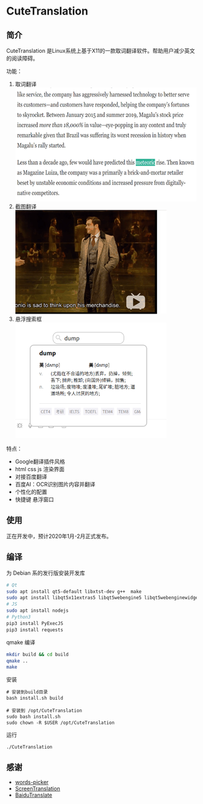 # CuteTranslation
## 简介
CuteTranslation 是Linux系统上基于X11的一款取词翻译软件。帮助用户减少英文的阅读障碍。


功能：
1. 取词翻译   
	<img src="pic/demo1.gif" width="600" height="300">  
2. 截图翻译  
	<img src="pic/demo2.gif" width="400" height="274">
3. 悬浮搜索框  
	<img src="pic/demo3.png" width="400" height="305">

特点：
+ Google翻译插件风格
+ html css js 渲染界面
+ 对接百度翻译
+ 百度AI：OCR识别图片内容并翻译
+ 个性化的配置
+ 快捷键 悬浮窗口

## 使用
正在开发中，预计2020年1月-2月正式发布。
## 编译
为 Debian 系的发行版安装开发库
```bash
# Qt
sudo apt install qt5-default libxtst-dev g++  make
sudo apt install libqt5x11extras5 libqt5webengine5 libqt5webenginewidgets5 qtwebengine5-dev
# JS
sudo apt install nodejs
# Python3
pip3 install PyExecJS
pip3 install requests
```
qmake 编译
```bash
mkdir build && cd build
qmake ..
make
```
安装
```
# 安装到build目录
bash install.sh build

# 安装到 /opt/CuteTranslation
sudo bash install.sh
sudo chown -R $USER /opt/CuteTranslation
```
运行
```
./CuteTranslation
```
## 感谢
+ [words-picker](https://github.com/ziqiangxu/words-picker)
+ [ScreenTranslation](https://github.com/ziqiangxu/words-picker)
+ [BaiduTranslate](https://github.com/ZCY01/BaiduTranslate)
